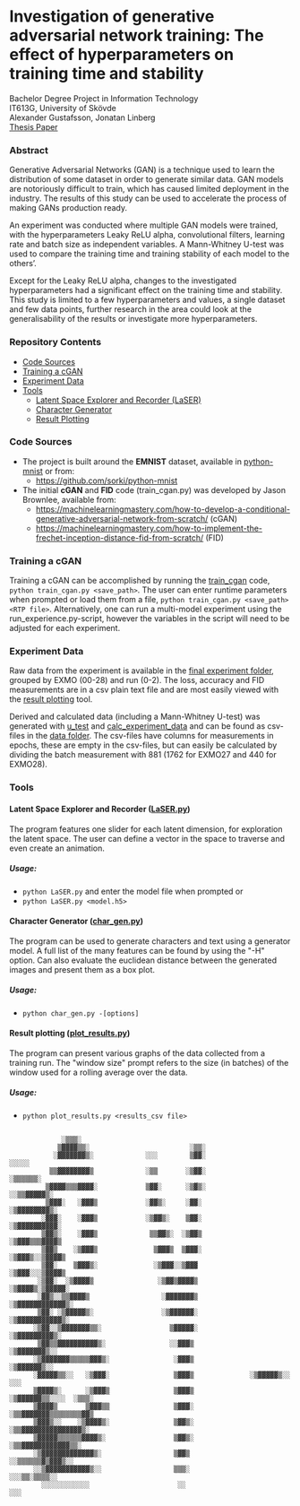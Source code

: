 # Investigation of generative adversarial network training: The effect of hyperparameters on training time and stability
Bachelor Degree Project in Information Technology  
IT613G, University of Skövde  
Alexander Gustafsson, Jonatan Linberg  
[Thesis Paper](http://urn.kb.se/resolve?urn=urn:nbn:se:his:diva-19847)

### Abstract
Generative Adversarial Networks (GAN) is a technique used to learn the distribution of some dataset in order to generate similar data. GAN models are notoriously difficult to train, which has caused limited deployment in the industry. The results of this study can be used to accelerate the process of making GANs production ready.

An experiment was conducted where multiple GAN models were trained, with the hyperparameters Leaky ReLU alpha, convolutional filters, learning rate and batch size as independent variables. A Mann-Whitney U-test was used to compare the training time and training stability of each model to the others’.

Except for the Leaky ReLU alpha, changes to the investigated hyperparameters had a significant effect on the training time and stability. This study is limited to a few hyperparameters and values, a single dataset and few data points, further research in the area could look at the generalisability of the results or investigate more hyperparameters.

### Repository Contents
 * [Code Sources](#Code-Sources)
 * [Training a cGAN](#Training-a-cGAN)
 * [Experiment Data](#Experiment-Data)
 * [Tools](#Tools)
   * [Latent Space Explorer and Recorder (LaSER)](#latent-space-explorer-and-recorder-laserpy)
   * [Character Generator](#character-generator-char_genpy)
   * [Result Plotting](#result-plotting-plot_resultspy)

### Code Sources
 * The project is built around the **EMNIST** dataset, available in [python-mnist](/python-mnist/) or from:
   * https://github.com/sorki/python-mnist
 * The initial **cGAN** and **FID** code (train_cgan.py) was developed by Jason Brownlee, available from: 
   * https://machinelearningmastery.com/how-to-develop-a-conditional-generative-adversarial-network-from-scratch/ (cGAN)
   * https://machinelearningmastery.com/how-to-implement-the-frechet-inception-distance-fid-from-scratch/ (FID)

### Training a cGAN
Training a cGAN can be accomplished by running the [train_cgan](/train_cgan.py) code, `python train_cgan.py <save_path>`. The user can enter runtime parameters when prompted or load them from a file, `python train_cgan.py <save_path> <RTP file>`. Alternatively, one can run a multi-model experiment using the run_experience.py-script, however the variables in the script will need to be adjusted for each experiment. 

### Experiment Data
Raw data from the experiment is available in the [final experiment folder](/final_experiment), grouped by EXMO (00-28) and run (0-2). The loss, accuracy and FID measurements are in a csv plain text file and are most easily viewed with the [result plotting](#result-plotting-plot_resultspy) tool. 

Derived and calculated data (including a Mann-Whitney U-test) was generated with [u_test](/misc_src/u_test.py) and [calc_experiment_data](/misc_src/calc_experiment_data.py) and can be found as csv-files in the [data folder](/data). The csv-files have columns for measurements in epochs, these are empty in the csv-files, but can easily be calculated by dividing the batch measurement with 881 (1762 for EXMO27 and 440 for EXMO28).

### Tools
#### Latent Space Explorer and Recorder ([LaSER.py](/LaSER.py))
The program features one slider for each latent dimension, for exploration the latent space. The user can define a vector in the space to traverse and even create an animation. 

##### Usage:
 * `python LaSER.py` and enter the model file when prompted or
 * `python LaSER.py <model.h5>`


#### Character Generator ([char_gen.py](/char_gen.py))
The program can be used to generate characters and text using a generator model. A full list of the many features can be found by using the "-H" option. Can also evaluate the euclidean distance between the generated images and present them as a box plot.

##### Usage:
* `python char_gen.py -[options]`


#### Result plotting ([plot_results.py](plot_results.py))
The program can present various graphs of the data collected from a training run. The "window size" prompt refers to the size (in batches) of the window used for a rolling average over the data. 

##### Usage:
* `python plot_results.py <results_csv file>`




```                                                                                    
                                                                                    
             ░▒▒▒░                                                                  
            ▒▓▓▓▓▒▒░                         ░▒▒░                                   
           ░▓▓▓▓▓▓▓▒░             ░░░        ▒▓▓░                   ░░░░░           
          ▒▒▓▓▓▓▓▓▓▓▒             ░▒▒       ░▒▓▓░                 ░▒▒▒▒▒▒░          
         ▒▓▓▓▓▒▒▒▓▓▓▓░            ▒▓▓░      ░▒▓▒░               ░░▒▒▓▓▓▓▓▒░         
         ▒▓▓▓░   ░▓▓▓▒            ░▓▓▒░     ░▓▓░                ░▒▓▓▓▓▓▓▓▓▒░        
        ░▓▓▓░    ░▓▓▓▒            ░▒▓▓▒░    ▒▓▓░               ░▒▓▓▓▓▓▓▓▓▓▓░        
        ▒▓▓▒░    ░▓▓▓▒             ▒▒▓▓▒░  ░▒▓▓▒               ░▒▓▓▓▒▒▒▓▓▓▓▒        
        ▒▓▓▒    ░▒▓▓▓▒              ▒▓▓▓▒  ▒▓▓▓░              ░▒▓▓▓▒░░▒▓▓▓▓▒        
        ▒▓▓░    ▒▓▓▓▒░              ░▒▓▓▓░░▒▓▓▓               ░▒▓▓▓░░░▒▓▓▓▓▒        
       ░▒▓▓░  ░▒▓▓▓▓▒                ░▒▓▓▒▓▓▓▓▒              ░▒▓▓▓▓▒░▒▓▓▓▓▓░        
       ░▓▓▒░░▒▒▓▓▓▓▒                  ░▓▓▓▓▓▓▓▒             ░▒▓▓▓▓▓▓▓▓▓▓▓▓▒░        
       ▒▓▓░ ░▒▓▓▓▓▓▒░                 ░▒▓▓▓▓▓▓░             ░▒▓▓▓▓▓▓▓▓▓▓▓▒░         
      ░▒▓▓░░▒▓▓▓▓▓▓▓▒▒░                 ▒▓▓▓▓▓░             ░▒▓▓▓▓▓▓▓▓▓▒░           
       ▒▓▓▒▒▓▓▓▓▓▓▓▓▓▓▒░                ░░▓▓▓▒              ░▒▓▓▓▓▓▓▓▒░░            
      ░▒▓▓▓▓▓▓▓▒▒▒▒▒▓▓▓▒░                ░▓▓▓▒              ░▒▓▓▓▓▓▓▒░░             
      ░▓▓▓▓▓▒▒░░   ░▒▓▓▓░                ▒▓▓▓▒              ░▒▓▓▓▓▓▒░░       ░░░    
      ▒▓▓▓▓▒░      ░▒▓▓▓▒                ▒▓▓▓▒              ░▒▓▓▓▓▓▓▒▒░░░░  ░▒▒▒░   
      ▒▓▓▓▓▒       ▒▓▓▓▒▒                ▒▓▓▓░              ░▒▒▓▓▓▓▓▓▓▒▒▒▒▒▒▒▒▓▓▒   
      ▒▓▓▓▒░░    ░▒▓▓▓▓▒░                ▒▓▓▒░                ░▒▒▓▓▓▓▓▓▓▓▓▓▓▓▓▓▓▒░  
      ▒▓▓▓▓▓▒▒▒▒▒▒▓▓▓▓▒░                 ▒▓▓▒░                  ░▒▒▓▓▓▓▓▓▓▓▓▓▓▓▒▒░  
      ░▒▓▓▓▓▓▓▓▓▓▓▓▓▓▒░                  ▒▓▓▒                    ░░▒▒▒▒▒▒▓▒▓▓▓▒░░   
      ░░▒▓▓▓▓▓▓▓▓▓▓▓▒░░                  ▒▒▒░                      ░░░▒▒░▒▒▒▒░░     
        ░░░░░░░░░░░░                      ░░                              ░░░       
```
